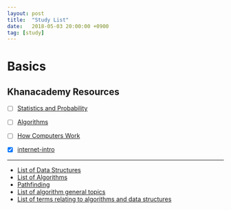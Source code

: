 ```yaml
---
layout: post
title:  "Study List"
date:   2018-05-03 20:00:00 +0900
tag: [study]
---
```


# Basics

## Khanacademy Resources

- [ ] [Statistics and Probability](https://www.khanacademy.org/math/statistics-probability)
- [ ] [Algorithms](https://www.khanacademy.org/computing/computer-science/algorithms)
- [ ] [How Computers Work](https://www.khanacademy.org/computing/computer-science/how-computers-work2)
- [x] [internet-intro](https://www.khanacademy.org/computing/computer-science/internet-intro)


---


- [List of Data Structures](https://en.wikipedia.org/wiki/List_of_data_structures)
- [List of Algorithms](https://en.wikipedia.org/wiki/List_of_algorithms#Sequence_search)
- [Pathfinding](https://en.wikipedia.org/wiki/Pathfinding)
- [List of algorithm general topics](https://en.wikipedia.org/wiki/List_of_algorithm_general_topics)
- [List of terms relating to algorithms and data structures](https://en.wikipedia.org/wiki/List_of_terms_relating_to_algorithms_and_data_structures)
